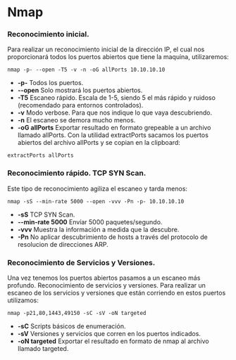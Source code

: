 # Nmap
### Reconocimiento inicial.

Para realizar un reconocimiento inicial de la dirección IP, el cual nos proporcionará todos los puertos abiertos que tiene la maquina, utilizaremos:
```
nmap -p- --open -T5 -v -n -oG allPorts 10.10.10.10
```
* **-p-** Todos los puertos.
* **--open** Solo mostrará los puertos abiertos.
* **-T5** Escaneo rápido. Escala de 1-5, siendo 5 el más rápido y ruidoso (recomendado para entornos controlados).
* **-v** Modo verbose. Para que nos indique lo que vaya descubriendo.
* **-n** El escaneo se demora mucho menos.
* **-oG allPorts** Exportar resultado en formato grepeable a un archivo llamado allPorts.
Con la utilidad extractPorts sacamos los puertos abiertos del archivo allPorts y se copian en la clipboard:
```
extractPorts allPorts
```
### Reconocimiento rápido. TCP SYN Scan.
Este tipo de reconocimiento agiliza el escaneo y tarda menos:
```
nmap -sS --min-rate 5000 --open -vvv -Pn -p- 10.10.10.10
```
* **-sS** TCP SYN Scan.
* **--min-rate 5000** Envíar 5000 paquetes/segundo.
* **-vvv** Muestra la información a medida que la descubre.
* **-Pn** No aplicar descubrimiento de hosts a través del protocolo de resolucion de direcciones ARP.


### Reconocimiento de Servicios y Versiones.

Una vez tenemos los puertos abiertos pasamos a un escaneo más profundo. Reconocimiento de servicios y versiones.
Para realizar un escaneo de los servicios y versiones que están corriendo en estos puertos utilizamos:
```
nmap -p21,80,1443,49150 -sC -sV -oN targeted
```
* **-sC** Scripts básicos de enumeración.
* **-sV** Versiones y servicios que corren en los puertos indicados.
* **-oN targeted** Exportar el resultado en formato de nmap al archivo llamado targeted.
